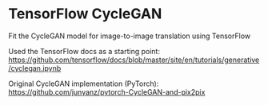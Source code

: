 # TensorFlow CycleGAN

Fit the CycleGAN model for image-to-image translation using TensorFlow

Used the TensorFlow docs as a starting point:
https://github.com/tensorflow/docs/blob/master/site/en/tutorials/generative/cyclegan.ipynb

Original CycleGAN implementation (PyTorch):
https://github.com/junyanz/pytorch-CycleGAN-and-pix2pix